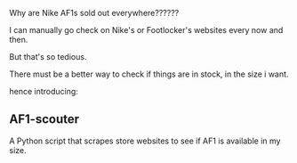 Why are Nike AF1s sold out everywhere??????

I can manually go check on Nike's or Footlocker's websites every now and then.

But that's so tedious.

There must be a better way to check if things are in stock, in the size i want.

hence introducing:

## AF1-scouter
A Python script that scrapes store websites to see if AF1 is available in my size.